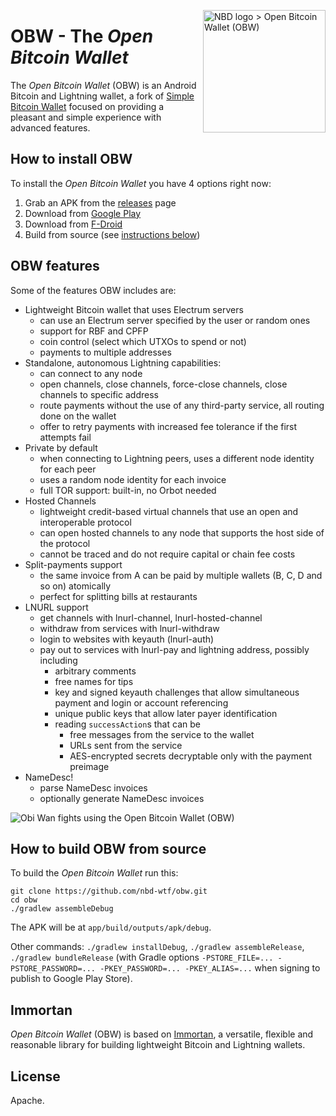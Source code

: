 <a href="https://nbd.wtf"><img align="right" height="196" src="https://user-images.githubusercontent.com/1653275/194609043-0add674b-dd40-41ed-986c-ab4a2e053092.png" alt=" NBD logo > Open Bitcoin Wallet (OBW)"/></a>

# OBW - The _Open Bitcoin Wallet_

The _Open Bitcoin Wallet_ (OBW) is an Android Bitcoin and Lightning wallet, a fork of [Simple Bitcoin Wallet](https://github.com/btcontract/wallet) focused on providing a pleasant and simple experience with advanced features.

## How to install OBW

To install the _Open Bitcoin Wallet_ you have 4 options right now:

1. Grab an APK from the [releases](https://github.com/nbd-wtf/obw/releases) page
2. Download from [Google Play](https://play.google.com/store/apps/details?id=wtf.nbd.obw)
3. Download from [F-Droid](https://f-droid.org/packages/wtf.nbd.obw/)
4. Build from source (see [instructions below](#how-to-build-obw-from-source))

## OBW features

Some of the features OBW includes are:

  - Lightweight Bitcoin wallet that uses Electrum servers
    - can use an Electrum server specified by the user or random ones
    - support for RBF and CPFP
    - coin control (select which UTXOs to spend or not)
    - payments to multiple addresses
  - Standalone, autonomous Lightning capabilities:
    - can connect to any node
    - open channels, close channels, force-close channels, close channels to specific address
    - route payments without the use of any third-party service, all routing done on the wallet
    - offer to retry payments with increased fee tolerance if the first attempts fail
  - Private by default
    - when connecting to Lightning peers, uses a different node identity for each peer
    - uses a random node identity for each invoice
    - full TOR support: built-in, no Orbot needed
  - Hosted Channels
    - lightweight credit-based virtual channels that use an open and interoperable protocol
    - can open hosted channels to any node that supports the host side of the protocol
    - cannot be traced and do not require capital or chain fee costs
  - Split-payments support
    - the same invoice from A can be paid by multiple wallets (B, C, D and so on) atomically
    - perfect for splitting bills at restaurants
  - LNURL support
    - get channels with lnurl-channel, lnurl-hosted-channel
    - withdraw from services with lnurl-withdraw
    - login to websites with keyauth (lnurl-auth)
    - pay out to services with lnurl-pay and lightning address, possibly including
      - arbitrary comments
      - free names for tips
      - key and signed keyauth challenges that allow simultaneous payment and login or account referencing
      - unique public keys that allow later payer identification
      - reading `successAction`s that can be
        - free messages from the service to the wallet
        - URLs sent from the service
        - AES-encrypted secrets decryptable only with the payment preimage
  - NameDesc!
    - parse NameDesc invoices
    - optionally generate NameDesc invoices

![Obi Wan fights using the Open Bitcoin Wallet (OBW)](https://user-images.githubusercontent.com/1653275/186679611-c5c25d94-752a-4368-a0e4-7e7109fa5548.gif)


## How to build OBW from source

To build the _Open Bitcoin Wallet_ run this:

```
git clone https://github.com/nbd-wtf/obw.git
cd obw
./gradlew assembleDebug
```

The APK will be at `app/build/outputs/apk/debug`.

Other commands: `./gradlew installDebug`, `./gradlew assembleRelease`, `./gradlew bundleRelease` (with Gradle options `-PSTORE_FILE=... -PSTORE_PASSWORD=... -PKEY_PASSWORD=... -PKEY_ALIAS=...` when signing to publish to Google Play Store).

## Immortan

_Open Bitcoin Wallet_ (OBW) is based on [Immortan](https://github.com/nbd-wtf/immortan), a versatile, flexible and reasonable library for building lightweight Bitcoin and Lightning wallets.

## License

Apache.
